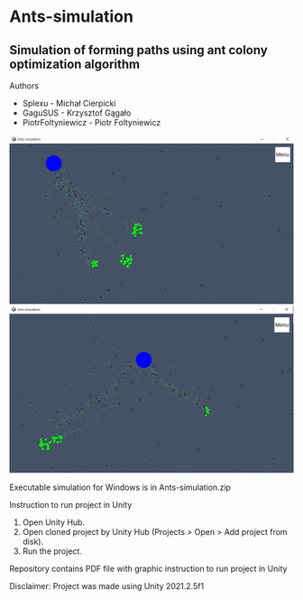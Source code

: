 # Ants-simulation
## Simulation of forming paths using ant colony optimization algorithm

Authors
- Splexu - Michał Cierpicki
- GaguSUS - Krzysztof Gągało
- PiotrFoltyniewicz - Piotr Foltyniewicz

![alt text](./Screenshots/simulation1.png)
![alt text](./Screenshots/simulation2.png)

Executable simulation for Windows is in Ants-simulation.zip

Instruction to run project in Unity
1. Open Unity Hub.
2. Open cloned project by Unity Hub (Projects > Open > Add project from disk).
3. Run the project.

Repository contains PDF file with graphic instruction to run project in Unity

Disclaimer: Project was made using Unity 2021.2.5f1
